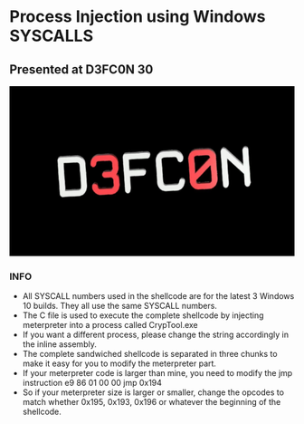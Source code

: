 # Process Injection using Windows SYSCALLS
## Presented at D3FC0N 30

<img width="600" height="300" alt="dBi" src="https://github.com/nixpal/ProcInjectSyscall/blob/main/defcon.jpg">



### INFO

- All SYSCALL numbers used in the shellcode are for the latest 3 Windows 10 builds. They all use the same SYSCALL numbers.
- The C file is used to execute the complete shellcode by injecting meterpreter into a process called CrypTool.exe
- If you want a different process, please change the string accordingly in the inline assembly.
- The complete sandwiched shellcode is separated in three chunks to make it easy for you to modify the meterpreter part.
- If your meterpreter code is larger than mine, you need to modify the jmp instruction e9 86 01 00 00   jmp    0x194
- So if your meterpreter size is larger or smaller, change the opcodes to match whether 0x195, 0x193, 0x196 or whatever the beginning of the shellcode.



